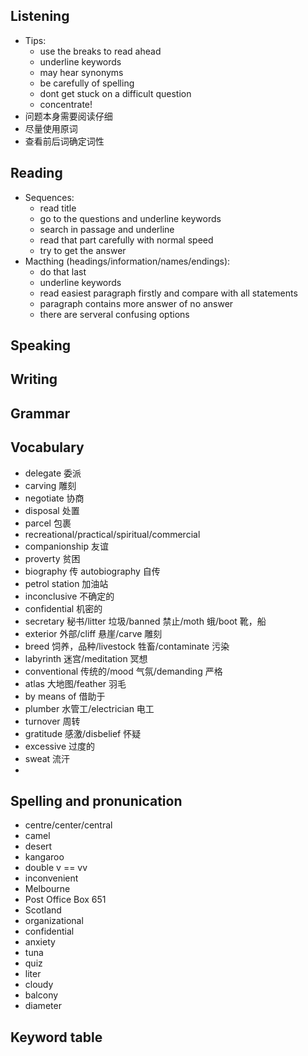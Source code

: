 ## Listening
- Tips:
  - use the breaks to read ahead
  - underline keywords
  - may hear synonyms
  - be carefully of spelling
  - dont get stuck on a difficult question
  - concentrate!
- 问题本身需要阅读仔细
- 尽量使用原词
- 查看前后词确定词性

## Reading
- Sequences:
  - read title
  - go to the questions and underline keywords
  - search in passage and underline
  - read that part carefully with normal speed
  - try to get the answer
- Macthing (headings/information/names/endings):
  - do that last
  - underline keywords
  - read easiest paragraph firstly and compare with all statements
  - paragraph contains more answer of no answer
  - there are serveral confusing options

## Speaking

## Writing

## Grammar

## Vocabulary
- delegate 委派
- carving 雕刻
- negotiate 协商
- disposal 处置
- parcel 包裹
- recreational/practical/spiritual/commercial
- companionship 友谊
- proverty 贫困
- biography 传 autobiography 自传
- petrol station 加油站
- inconclusive 不确定的
- confidential 机密的
- secretary 秘书/litter 垃圾/banned 禁止/moth 蛾/boot 靴，船
- exterior 外部/cliff 悬崖/carve 雕刻
- breed 饲养，品种/livestock 牲畜/contaminate 污染
- labyrinth 迷宫/meditation 冥想
- conventional 传统的/mood 气氛/demanding 严格
- atlas 大地图/feather 羽毛
- by means of 借助于
- plumber 水管工/electrician 电工
- turnover 周转
- gratitude 感激/disbelief 怀疑
- excessive 过度的
- sweat 流汗
- 
## Spelling and pronunication
- centre/center/central
- camel
- desert
- kangaroo
- double v == vv
- inconvenient
- Melbourne
- Post Office Box 651
- Scotland
- organizational
- confidential
- anxiety
- tuna
- quiz
- liter
- cloudy
- balcony
- diameter

## Keyword table
